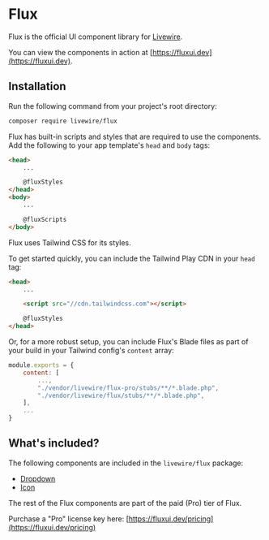 # Flux

Flux is the official UI component library for [Livewire](https://laravel-livewire.com).

You can view the components in action at [https://fluxui.dev](https://fluxui.dev).

## Installation

Run the following command from your project's root directory:

```bash
composer require livewire/flux
```

Flux has built-in scripts and styles that are required to use the components. Add the following to your app template's `head` and `body` tags:

```html
<head>
    ...

    @fluxStyles
</head>
<body>
    ...

    @fluxScripts
</body>
```

Flux uses Tailwind CSS for its styles.

To get started quickly, you can include the Tailwind Play CDN in your `head` tag:

```html
<head>
    ...

    <script src="//cdn.tailwindcss.com"></script>

    @fluxStyles
</head>
```

Or, for a more robust setup, you can include Flux's Blade files as part of your build in your Tailwind config's `content` array:

```javascript
module.exports = {
    content: [
        ...,
        "./vendor/livewire/flux-pro/stubs/**/*.blade.php",
        "./vendor/livewire/flux/stubs/**/*.blade.php",
    ],
    ...
}
```

## What's included?

The following components are included in the `livewire/flux` package:
* [Dropdown](https://fluxui.dev/components/dropdown)
* [Icon](https://fluxui.dev/components/icon)

The rest of the Flux components are part of the paid (Pro) tier of Flux.

Purchase a "Pro" license key here: [https://fluxui.dev/pricing](https://fluxui.dev/pricing)
